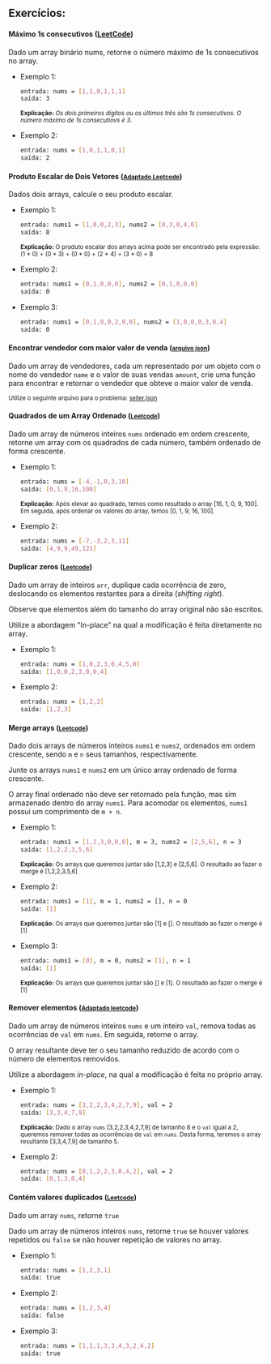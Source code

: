 ## Exercícios:

#### Máximo 1s consecutivos ([LeetCode](https://leetcode.com/problems/max-consecutive-ones/))

Dado um array binário nums, retorne o número máximo de 1s consecutivos no array.

* Exemplo 1:

    ```bash
    entrada: nums = [1,1,0,1,1,1]
    saída: 3
    ```
    <small>**Explicação:** *Os dois primeiros dígitos ou os últimos três são 1s consecutivos. O número máximo de 1s consecutiovs é 3*.</small>

* Exemplo 2:

    ```bash
    entrada: nums = [1,0,1,1,0,1]
    saída: 2
    ```

#### Produto Escalar de Dois Vetores ([<small>Adaptado Leetcode</small>](https://leetcode.com/problems/dot-product-of-two-sparse-vectors/))

Dados dois arrays, calcule o seu produto escalar.

* Exemplo 1:

    ```bash
    entrada: nums1 = [1,0,0,2,3], nums2 = [0,3,0,4,0]
    saída: 8
    ```
    <small>**Explicação:** O produto escalar dos arrays acima pode ser encontrado pela expressão: 
    (1 * 0) + (0 * 3) + (0 * 0) + (2 * 4) + (3 * 0) = 8</small>

* Exemplo 2:

    ```bash
    entrada: nums1 = [0,1,0,0,0], nums2 = [0,1,0,0,0]
    saída: 0
    ```

* Exemplo 3:

    ```bash
    entrada: nums1 = [0,1,0,0,2,0,0], nums2 = [1,0,0,0,3,0,4]
    saída: 0
    ```

#### Encontrar vendedor com maior valor de venda ([<small>arquivo json</small>](https://gist.github.com/oliveiralex/ad6630b18e6d01a8a22eec29e6e7889b))

Dado um array de vendedores, cada um representado por um objeto com o nome do vendedor `name` e o valor de suas vendas `amount`, crie uma função para encontrar e retornar o vendedor que obteve o maior valor de venda.

<small>Utilize o seguinte arquivo para o problema: [seller.json](https://gist.github.com/oliveiralex/ad6630b18e6d01a8a22eec29e6e7889b)
</small>

#### Quadrados de um Array Ordenado ([<small>Leetcode</small>](https://leetcode.com/problems/squares-of-a-sorted-array/))

Dado um array de números inteiros `nums` ordenado em ordem crescente, retorne um array com os quadrados de cada número, também ordenado de forma crescente.

* Exemplo 1:

    ```bash
    entrada: nums = [-4,-1,0,3,10]
    saída: [0,1,9,16,100]
    ```
    <small>**Explicação:** Após elevar ao quadrado, temos como resultado o array [16, 1, 0, 9, 100]. Em seguida, após ordenar os valores do array, temos [0, 1, 9, 16, 100].</small>

* Exemplo 2:

    ```bash
    entrada: nums = [-7,-3,2,3,11]
    saída: [4,9,9,49,121]
    ```

#### Duplicar zeros ([<small>Leetcode</small>](https://leetcode.com/problems/duplicate-zeros/))

Dado um array de inteiros `arr`, duplique cada ocorrência de zero, deslocando os elementos restantes para a direita (*shifting right*).

Observe que elementos além do tamanho do array original não são escritos.

Utilize a abordagem "In-place" na qual a modificação é feita diretamente no array.

* Exemplo 1:

    ```bash
    entrada: nums = [1,0,2,3,0,4,5,0]
    saída: [1,0,0,2,3,0,0,4]
    ```

* Exemplo 2:

    ```bash
    entrada: nums = [1,2,3]
    saída: [1,2,3]
    ```

#### Merge arrays ([<small>Leetcode</small>](https://leetcode.com/problems/merge-sorted-array/))

Dado dois arrays de números inteiros `nums1` e `nums2`, ordenados em ordem crescente, sendo `m` e `n` seus tamanhos, respectivamente.

Junte os arrays `nums1` e `nums2` em um único array ordenado de forma crescente.

O array final ordenado não deve ser retornado pela função, mas sim armazenado dentro do array `nums1`. Para acomodar os elementos, `nums1` possui um comprimento de `m + n`.

* Exemplo 1:

    ```bash
    entrada: nums1 = [1,2,3,0,0,0], m = 3, nums2 = [2,5,6], n = 3
    saída: [1,2,2,3,5,6]
    ```
    <small>**Explicação:** Os arrays que queremos juntar são [1,2,3] e [2,5,6]. O resultado ao fazer o merge é [1,2,2,3,5,6]</small>

* Exemplo 2:

    ```bash
    entrada: nums1 = [1], m = 1, nums2 = [], n = 0
    saída: [1]
    ```
    <small>**Explicação:** Os arrays que queremos juntar são [1] e []. O resultado ao fazer o merge é [1]</small>

* Exemplo 3:

    ```bash
    entrada: nums1 = [0], m = 0, nums2 = [1], n = 1
    saída: [1]
    ```
    <small>**Explicação:** Os arrays que queremos juntar são [] e [1]. O resultado ao fazer o merge é [1]</small>

#### Remover elementos ([<small>Adaptado leetcode</small>](https://leetcode.com/problems/remove-element/))

Dado um array de números inteiros `nums` e um inteiro `val`, remova todas as ocorrências de `val` em `nums`. Em seguida, retorne o array.

O array resultante deve ter o seu tamanho reduzido de acordo com o número de elementos removidos.

Utilize a abordagem *in-place*, na qual a modificação é feita no próprio array.

* Exemplo 1:

    ```bash
    entrada: nums = [3,2,2,3,4,2,7,9], val = 2
    saída: [3,3,4,7,9]
    ```

    <small>**Explicação:** Dado o array `nums` [3,2,2,3,4,2,7,9] de tamanho 8 e o `val` igual a 2, queremos remover todas as ocorrências de `val` em `nums`. Desta forma, teremos o array resultante [3,3,4,7,9] de tamanho 5.</small>

* Exemplo 2:

    ```bash
    entrada: nums = [0,1,2,2,3,0,4,2], val = 2
    saída: [0,1,3,0,4]
    ```

#### Contém valores duplicados ([<small>Leetcode</small>](https://leetcode.com/problems/contains-duplicate/))

Dado um array `nums`, retorne `true`

Dado um array de números inteiros `nums`, retorne `true` se houver valores repetidos ou `false` se não houver repetição de valores no array.

* Exemplo 1:

    ```bash
    entrada: nums = [1,2,3,1]
    saída: true
    ```

* Exemplo 2:

    ```bash
    entrada: nums = [1,2,3,4]
    saída: false
    ```

* Exemplo 3:

    ```bash
    entrada: nums = [1,1,1,3,3,4,3,2,4,2]
    saída: true
    ```







